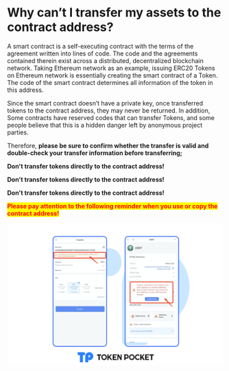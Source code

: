 # Why can’t I transfer my assets to the contract address?

A smart contract is a self-executing contract with the terms of the agreement written into lines of code. The code and the agreements contained therein exist across a distributed, decentralized blockchain network. Taking Ethereum network as an example, issuing ERC20 Tokens on Ethereum network is essentially creating the smart contract of a Token. The code of the smart contract determines all information of the token in this address.

Since the smart contract doesn’t have a private key, once transferred tokens to the contract address, they may never be returned. In addition, Some contracts have reserved codes that can transfer Tokens, and some people believe that this is a hidden danger left by anonymous project parties.

Therefore, **please be sure to confirm whether the transfer is valid and double-check your transfer information before transferring;**&#x20;

**Don't transfer tokens directly to the contract address!**&#x20;

**Don't transfer tokens directly to the contract address!**&#x20;

**Don't transfer tokens directly to the contract address!**

<mark style="color:red;">**Please pay attention to the following reminder when you use or copy the contract address!**</mark>

![](<../.gitbook/assets/合约地址 en.png>)

